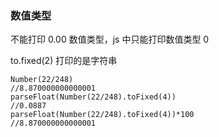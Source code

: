### 数值类型

不能打印 0.00 数值类型，js 中只能打印数值类型 0

to.fixed(2) 打印的是字符串

```
Number(22/248)
//8.870000000000001
parseFloat(Number(22/248).toFixed(4))
//0.0887
parseFloat(Number(22/248).toFixed(4))*100
//8.870000000000001

```
